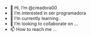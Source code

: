 - 👋 Hi, I’m @creadora00
- 👀 I’m interested in  ser programadora
- 🌱 I’m currently learning .
- 💞️ I’m looking to collaborate on ...
- 📫 How to reach me ...

<!---
creadora00/creadora00 is a ✨ special ✨ repository because its `README.md` (this file) appears on your GitHub profile.
You can click the Preview link to take a look at your changes.
--->
